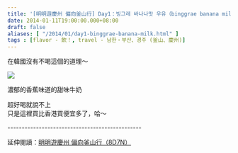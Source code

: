 ```yaml
---
title: '[明明遊慶州 偏向釜山行] Day1：빙그레 바나나맛 우유（binggrae banana milk）'
date: 2014-01-11T19:00:00.000+08:00
draft: false
aliases: [ "/2014/01/day1-binggrae-banana-milk.html" ]
tags : [flavor - 飲！, travel - 남한・부산、경주 (釜山、慶州)]
---
```


在韓國沒有不喝這個的道理～  

![](/images/busanjj1e.jpg)

濃郁的香蕉味道的甜味牛奶  
  
超好喝就說不上  
只是這裡買比香港買便宜多了，哈～  
  
\-----------------------------------------------  
  
延伸閱讀：[明明遊慶州 偏向釜山行（8D7N）](https://hidie.net/busanjj8d7n/)
